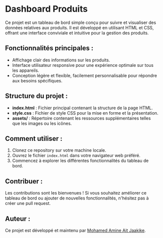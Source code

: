# Dashboard Produits

Ce projet est un tableau de bord simple conçu pour suivre et visualiser des données relatives aux produits. Il est développé en utilisant HTML et CSS, offrant une interface conviviale et intuitive pour la gestion des produits.

## Fonctionnalités principales :

- Affichage clair des informations sur les produits.
- Interface utilisateur responsive pour une expérience optimale sur tous les appareils.
- Conception légère et flexible, facilement personnalisable pour répondre aux besoins spécifiques.

## Structure du projet :

- **index.html** : Fichier principal contenant la structure de la page HTML.
- **style.css** : Fichier de style CSS pour la mise en forme et la présentation.
- **assets/** : Répertoire contenant les ressources supplémentaires telles que les images ou les icônes.

## Comment utiliser :

1. Clonez ce repository sur votre machine locale.
2. Ouvrez le fichier `index.html` dans votre navigateur web préféré.
3. Commencez à explorer les différentes fonctionnalités du tableau de bord.

## Contribuer :

Les contributions sont les bienvenues ! Si vous souhaitez améliorer ce tableau de bord ou ajouter de nouvelles fonctionnalités, n'hésitez pas à créer une pull request.

## Auteur :

Ce projet est développé et maintenu par [Mohamed Amine Ait Jaakike](lien_vers_votre_profil_github).
